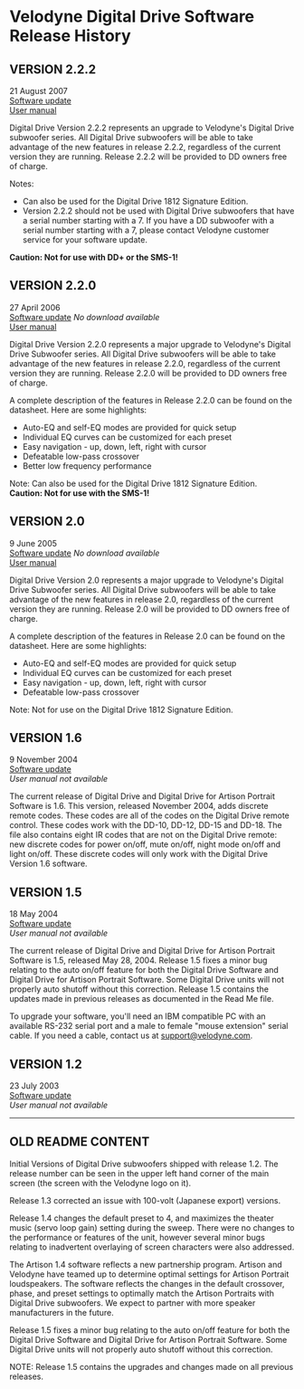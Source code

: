 # Velodyne Digital Drive Software Release History

## VERSION 2.2.2

21 August 2007  
[Software update](https://web.archive.org/web/20120616092945/http://velodyne.com/support/software-updates)  
[User manual](https://web.archive.org/web/20160305124554/http://velodyne.com/product-manuals)

Digital Drive Version 2.2.2 represents an upgrade to Velodyne's Digital Drive subwoofer series. All Digital Drive subwoofers will be able to take advantage of the new features in release 2.2.2, regardless of the current version they are running. Release 2.2.2 will be provided to DD owners free of charge. 

Notes:
* Can also be used for the Digital Drive 1812 Signature Edition.
* Version 2.2.2 should not be used with Digital Drive subwoofers that have a serial number starting with a 7. If you have a DD subwoofer with a serial number starting with a 7, please contact Velodyne customer service for your software update.

**Caution: Not for use with DD+ or the SMS-1!**


## VERSION 2.2.0

27 April 2006  
[Software update](https://web.archive.org/web/20060514060304/http://www.velodyne.com/velodyne/support/softwareupdates.aspx?sid=d18077302623549b441850aa) *No download available*  
[User manual](https://web.archive.org/web/20061028172045/http://www.velodyne.com/velodyne/support/manuals.aspx)

Digital Drive Version 2.2.0 represents a major upgrade to Velodyne's Digital Drive Subwoofer series. All Digital Drive subwoofers will be able to take advantage of the new features in release 2.2.0, regardless of the current version they are running. Release 2.2.0 will be provided to DD owners free of charge. 

A complete description of the features in Release 2.2.0 can be found on the datasheet. Here are some highlights:
* Auto-EQ and self-EQ modes are provided for quick setup
* Individual EQ curves can be customized for each preset
* Easy navigation - up, down, left, right with cursor
* Defeatable low-pass crossover
* Better low frequency performance

Note: Can also be used for the Digital Drive 1812 Signature Edition.  
**Caution: Not for use with the SMS-1!**


## VERSION 2.0

9 June 2005  
[Software update](https://web.archive.org/web/20050609235521/http://www.velodyne.com:80/velodyne/support/softwareupdates.aspx) *No download available*  
[User manual](https://web.archive.org/web/20051224065306/http://www.velodyne.com/velodyne/support/manuals.aspx?sid=935w924h)

Digital Drive Version 2.0 represents a major upgrade to Velodyne's Digital Drive Subwoofer series. All Digital Drive subwoofers will be able to take advantage of the new features in release 2.0, regardless of the current version they are running. Release 2.0 will be provided to DD owners free of charge. 

A complete description of the features in Release 2.0 can be found on the datasheet. Here are some highlights:
* Auto-EQ and self-EQ modes are provided for quick setup
* Individual EQ curves can be customized for each preset
* Easy navigation - up, down, left, right with cursor
* Defeatable low-pass crossover

Note: Not for use on the Digital Drive 1812 Signature Edition.

## VERSION 1.6

9 November 2004  
[Software update](https://web.archive.org/web/20050517003249/http://www.velodyne.com:80/velodyne/support/softwareupdates.aspx)  
*User manual not available*

The current release of Digital Drive and Digital Drive for Artison Portrait Software is 1.6. This version, released November 2004, adds discrete remote codes. These codes are all of the codes on the Digital Drive remote control. These codes work with the DD-10, DD-12, DD-15 and DD-18. The file also contains eight IR codes that are not on the Digital Drive remote: new discrete codes for power on/off, mute on/off, night mode on/off and light on/off. These discrete codes will only work with the Digital Drive Version 1.6 software. 


## VERSION 1.5

18 May 2004  
[Software update](https://web.archive.org/web/20040623100507/http://www.velodyne.com:80/velodyne/support/softwareupdates.aspx)  
*User manual not available*

The current release of Digital Drive and Digital Drive for Artison Portrait Software is 1.5, released May 28, 2004. Release 1.5 fixes a minor bug relating to the auto on/off feature for both the Digital Drive Software and Digital Drive for Artison Portrait Software. Some Digital Drive units will not properly auto shutoff without this correction. Release 1.5 contains the updates made in previous releases as documented in the Read Me file. 

To upgrade your software, you'll need an IBM compatible PC with an available RS-232 serial port and a male to female "mouse extension" serial cable. If you need a cable, contact us at support@velodyne.com. 

## VERSION 1.2

23 July 2003  
[Software update](https://web.archive.org/web/20030805115115/http://www.velodyne.com/ddupdate.html)  
*User manual not available*

----  

## OLD README CONTENT

Initial Versions of Digital Drive subwoofers shipped with release 1.2. The release number can be seen in the upper left hand corner of the main screen (the screen with the Velodyne logo on it). 

Release 1.3 corrected an issue with 100-volt (Japanese export) versions. 

Release 1.4 changes the default preset to 4, and maximizes the theater music (servo loop gain) setting during the sweep. There were no changes to the performance or features of the unit, however several minor bugs relating to inadvertent overlaying of screen characters were also addressed. 

The Artison 1.4 software reflects a new partnership program. Artison and Velodyne have teamed up to determine optimal settings for Artison Portrait loudspeakers. The software reflects the changes in the default crossover, phase, and preset settings to optimally match the Artison Portraits with Digital Drive subwoofers. We expect to partner with more speaker manufacturers in the future. 

Release 1.5 fixes a minor bug relating to the auto on/off feature for both the Digital Drive Software and Digital Drive for Artison Portrait Software. Some Digital Drive units will not properly auto shutoff without this correction. 

NOTE: Release 1.5 contains the upgrades and changes made on all previous releases.
